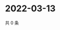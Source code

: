 # 2022-03-13

共 0 条

<!-- BEGIN WEIBO -->
<!-- 最后更新时间 Sun Mar 13 2022 10:08:34 GMT+0800 (China Standard Time) -->

<!-- END WEIBO -->
